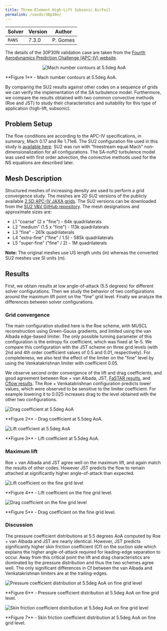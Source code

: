 ```yaml
---
title: Three-Element High-Lift Subsonic Airfoil
permalink: /vandv/30p30n/
---
```


| Solver | Version | Author |
| --- | --- | --- |
| `RANS` | 7.3.0 | P. Gomes |

The details of the 30P30N validation case are taken from the [Fourth Aerodynamics Prediction Challenge (APC-IV) website](https://cfdws.chofu.jaxa.jp/apc/apc4/). 

<p align="center">
<img src="/vandv_files/30p30n/mach.png" alt="Mach number contours at 5.5deg AoA" />
</p>
**Figure 1** - Mach number contours at 5.5deg AoA.

By comparing the SU2 results against other codes on a sequence of grids we can verify the implementation of the SA turbulence model.
Furthermore, we compare the results obtained with two common convective methods (Roe and JST) to study their characteristics and suitability for this type of application (high-lift, subsonic).

## Problem Setup

The flow conditions are according to the APC-IV specifications, in summary, Mach 0.17 and Re 1.71e6.
The SU2 configuration file used in this study is [available here](https://github.com/su2code/SU2/blob/develop/TestCases/vandv/rans/30p30n/config.cfg).
SU2 was run with "freestream equal Mach" non-dimensionalization for all configurations.
The SA-noft2 turbulence model was used with first order advection, the convective methods used for the NS equations are described later.

## Mesh Description

Structured meshes of increasing density are used to perform a grid convergence study. The meshes are 2D SU2 versions of the publicly available [2.5D APC-IV JAXA grids](https://cfdws.chofu.jaxa.jp/apc/grids/3element_highlift_airfoil/30P30N_modified_slat_configF/cgns/).
The SU2 versions can be downloaded from the [SU2 V&V GitHub repository](https://github.com/su2code/VandV/tree/master/rans/30p30n).
The mesh designations and approximate sizes are: 

- L1 "coarse" (2 x "fine") - 64k quadrilaterals
- L2 "medium" (1.5 x "fine") - 113k quadrilaterals
- L3 "fine" - 261k quadrilaterals
- L4 "extra-fine" ("fine" / 1.5) - 585k quadrilaterals
- L5 "super-fine" ("fine" / 2) - 1M quadrilaterals

**Note:** The original meshes use US length units (in) whereas the converted SU2 meshes use SI units (m).

## Results

First, we obtain results at low angle-of-attack (5.5 degrees) for different solver configurations.
Then we study the behavior of two configurations around the maximum lift point on the "fine" grid level.
Finally we analyze the differences between solver configurations.

### Grid convergence

The main configuration studied here is the Roe scheme, with MUSCL reconstruction using Green-Gauss gradients, and limited using the van Albada edge-based limiter.
The only possible tunning parameter of this configuration is the entropy fix coefficient, which was fixed at 1e-5.
We compare this configuration with the JST scheme on three grid levels (with 2nd and 4th order coefficient values of 0.5 and 0.01, respectively).
For completeness, we also test the effect of the limiter on the "fine" level by using the Venkatakrishnan limiter with coefficient 0.05.

We observe second order convergence of the lift and drag coefficients, and good agreement between Roe + van Albada, JST, [FaSTAR results](https://jaxa.repo.nii.ac.jp/?action=pages_view_main&active_action=repository_view_main_item_detail&item_id=2921&item_no=1&page_id=13&block_id=21), and [Cflow results](https://jaxa.repo.nii.ac.jp/?action=pages_view_main&active_action=repository_view_main_item_detail&item_id=2923&item_no=1&page_id=13&block_id=21).
The Roe + Venkatakrishnan configuration predicts lower values, which were observed to be sensitive to the limiter coefficient. For example lowering it to 0.025 increases drag to the level obtained with the other two configurations.

<p align="left">
<img src="/vandv_files/30p30n/drag.png" alt="Drag coefficient at 5.5deg AoA" />
</p>
**Figure 2** - Drag coefficient at 5.5deg AoA.

<p align="left">
<img src="/vandv_files/30p30n/lift.png" alt="Lift coefficient at 5.5deg AoA" />
</p>
**Figure 3** - Lift coefficient at 5.5deg AoA.

### Maximum lift

Roe + van Albada and JST agree well on the maximum lift, and again match the results of other codes.
However JST predicts the flow to remain attached at significantly higher angle-of-attack than expected.

<p align="left">
<img src="/vandv_files/30p30n/max_lift.png" alt="Lift coefficient on the fine grid level" />
</p>
**Figure 4** - Lift coefficient on the fine grid level.

<p align="left">
<img src="/vandv_files/30p30n/max_drag.png" alt="Drag coefficient on the fine grid level" />
</p>
**Figure 5** - Drag coefficient on the fine grid level.

### Discussion

The pressure coefficient distributions at 5.5 degrees AoA computed by Roe + van Albada and JST are nearly identical.
However, JST predicts significantly higher skin friction coefficient (Cf) on the suction side which explains the higher angle-of-attack required for leading-edge separation to occur.
Away from this critical point the lift and drag characteristics are dominated by the pressure distribution and thus the two schemes agree well.
The only significant differences in Cf between the van Albada and Venkatakrishnan limiters are at the trailing-edges.

<p align="left">
<img src="/vandv_files/30p30n/cp.png" alt="Pressure coefficient distribution at 5.5deg AoA on fine grid level" />
</p>
**Figure 6** - Pressure coefficient distribution at 5.5deg AoA on fine grid level.

<p align="left">
<img src="/vandv_files/30p30n/cf.png" alt="Skin friction coefficient distribution at 5.5deg AoA on fine grid level" />
</p>
**Figure 7** - Skin friction coefficient distribution at 5.5deg AoA on fine grid level.

